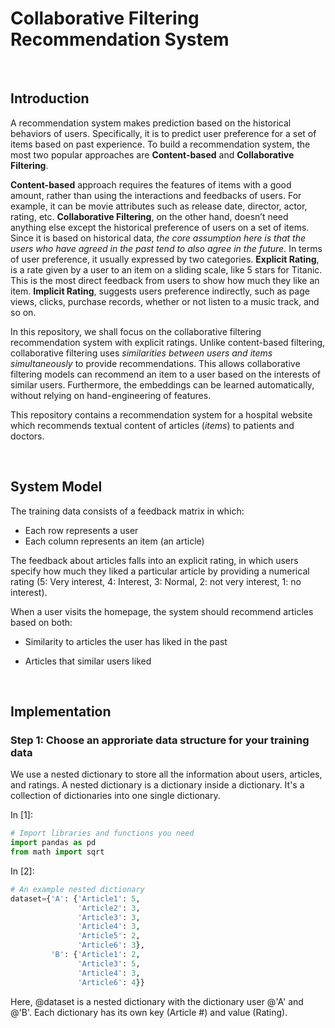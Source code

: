 # Collaborative Filtering Recommendation System

<br />

## Introduction

A recommendation system makes prediction based on the historical behaviors of users. Specifically, it is to predict user preference for a set of items based on past experience. To build a recommendation system, the most two popular approaches are **Content-based** and **Collaborative Filtering**.

**Content-based** approach requires the features of items with a good amount, rather than using the interactions and feedbacks of users. For example, it can be movie attributes such as release date, director, actor, rating, etc. **Collaborative Filtering**, on the other hand, doesn’t need anything else except the historical preference of users on a set of items. Since it is based on historical data, *the core assumption here is that the users who have agreed in the past tend to also agree in the future.* In terms of user preference, it usually expressed by two categories. **Explicit Rating**, is a rate given by a user to an item on a sliding scale, like 5 stars for Titanic. This is the most direct feedback from users to show how much they like an item. **Implicit Rating**, suggests users preference indirectly, such as page views, clicks, purchase records, whether or not listen to a music track, and so on. 

In this repository, we shall focus on the collaborative filtering recommendation system with explicit ratings. Unlike content-based filtering, collaborative filtering uses *similarities between users and items simultaneously* to provide recommendations. This allows collaborative filtering models can recommend an item to a user based on the interests of similar users. Furthermore, the embeddings can be learned automatically, without relying on hand-engineering of features. 

This repository contains a recommendation system for a hospital website which recommends textual content of articles (*items*) to patients and doctors. 

<br />

## System Model

The training data consists of a feedback matrix in which:

* Each row represents a user
* Each column represents an item (an article)

The feedback about articles falls into an explicit rating, in which users specify how much they liked a particular article by providing a numerical rating (5: Very interest, 4: Interest, 3: Normal, 2: not very interest, 1: no interest).

When a user visits the homepage, the system should recommend articles based on both:

* Similarity to articles the user has liked in the past

* Articles that similar users liked

<br />

## Implementation

### Step 1: Choose an approriate data structure for your training data

We use a nested dictionary to store all the information about users, articles, and ratings. A nested dictionary is a dictionary inside a dictionary. It's a collection of dictionaries into one single dictionary.

In [1]: 

```python
# Import libraries and functions you need
import pandas as pd
from math import sqrt
```

In [2]: 

```Python
# An example nested dictionary
dataset={'A': {'Article1': 5,
               'Article2': 3,
               'Article3': 3,
               'Article4': 3,
               'Article5': 2,
               'Article6': 3},
         'B': {'Article1': 2,
               'Article3': 5,
               'Article4': 3,
               'Article6': 4}}
```

Here, @dataset is a nested dictionary with the dictionary user @'A' and @'B'. Each dictionary has its own key (Article #) and value (Rating).


